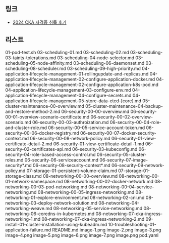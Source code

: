 ## 링크

- [2024 CKA 자격증 취득 후기](https://wimoney.tistory.com/entry/2024-CKA-%EC%9E%90%EA%B2%A9%EC%A6%9D-%EC%B7%A8%EB%93%9D-%ED%9B%84%EA%B8%B0)

## 리스트

01-pod-test.sh
03-scheduling-01.md
03-scheduling-02.md
03-scheduling-03-taints-tolerations.md
03-scheduling-04-node-selector.md
03-scheduling-05-node-affinity.md
03-scheduling-06-daemonset.md
03-scheduling-08-scheduler.md
03-scheduling-09-high-priority.md
04-application-lifecycle-management-01-rollingupdate-and-replicas.md
04-application-lifecycle-management-02-configure-application-docker.md
04-application-lifecycle-management-02-configure-application-k8s-pod.md
04-application-lifecycle-management-03-configure-env.md
04-application-lifecycle-management-04-configure-secrets.md
04-application-lifecycle-management-05-store-data-etcd-[core].md
05-cluster-maintenance-00-overview.md
05-cluster-maintenance-04-backup-and-restore-method-2.md
06-security-00-00-overview.md
06-security-00-01-overview-scenario-certificate.md
06-security-00-02-overview-scenario.md
06-security-00-03-authroization.md
06-security-00-04-role-and-cluster-role.md
06-security-00-05-service-account-token.md
06-security-00-06-docker-registry.md
06-security-00-07-docker-security-context.md
06-security-00-08-network-policy.md
06-security-01-view-certificate-detail-2.md
06-security-01-view-çertificate-detail-1.md
06-security-02-certificates-api.md
06-security-03-kubeconfig.md
06-security-04-role-based-access-control.md
06-security-05-cluster-roles.md
06-security-06-serviceaccount.md
06-security-07-image-security*.md
06-security-08-security-context*.md
06-security-09-network-policy.md
07-storage-01-persistent-volume-claim.md
07-storage-01-storage-class.md
08-networking-00-00-overview.md
08-networking-00-01-network-namespace.md
08-networking-00-02-docker-network.md
08-networking-00-03-pod-networking.md
08-networking-00-04-service-networking.md
08-networking-00-05-ingress-networking.md
08-networking-01-explore-environment.md
08-networking-02-cni.md
08-networking-03-deploy-network-solution.md
08-networking-04-networking-weave.md
08-networking-05-service-networking.md
08-networking-06-coredns-in-kubernetes.md
08-networking-07-cka-ingress-networking-1.md
08-networking-07-cka-ingress-networking-2.md
09-install-01-cluster-installation-using-kubeadm.md
10-troubleshooting-01-application-failure.md
README.md
image-1.png
image-2.png
image-3.png
image-4.png
image-5.png
image-6.png
image-7.png
image.png
pod.yaml
